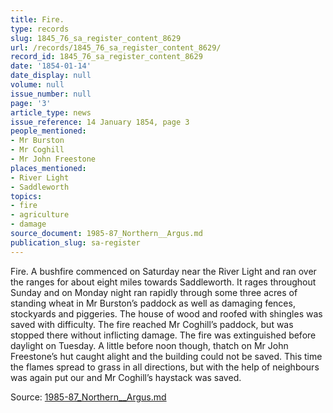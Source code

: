 ```yaml
---
title: Fire.
type: records
slug: 1845_76_sa_register_content_8629
url: /records/1845_76_sa_register_content_8629/
record_id: 1845_76_sa_register_content_8629
date: '1854-01-14'
date_display: null
volume: null
issue_number: null
page: '3'
article_type: news
issue_reference: 14 January 1854, page 3
people_mentioned:
- Mr Burston
- Mr Coghill
- Mr John Freestone
places_mentioned:
- River Light
- Saddleworth
topics:
- fire
- agriculture
- damage
source_document: 1985-87_Northern__Argus.md
publication_slug: sa-register
---
```


Fire.  A bushfire commenced on Saturday near the River Light and ran over the ranges for about eight miles towards Saddleworth.  It rages throughout Sunday and on Monday night ran rapidly through some three acres of standing wheat in Mr Burston’s paddock as well as damaging fences, stockyards and piggeries.  The house of wood and roofed with shingles was saved with difficulty.  The fire reached Mr Coghill’s paddock, but was stopped there without inflicting damage.  The fire was extinguished before daylight on Tuesday.  A little before noon though, thatch on Mr John Freestone’s hut caught alight and the building could not be saved.  This time the flames spread to grass in all directions, but with the help of neighbours was again put our and Mr Coghill’s haystack was saved.

Source: [1985-87_Northern__Argus.md](/downloads/markdown/1985-87_Northern__Argus.md)

